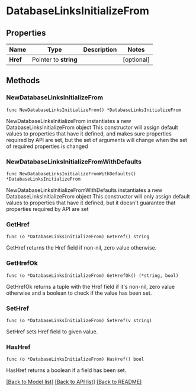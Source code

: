 # DatabaseLinksInitializeFrom

## Properties

Name | Type | Description | Notes
------------ | ------------- | ------------- | -------------
**Href** | Pointer to **string** |  | [optional] 

## Methods

### NewDatabaseLinksInitializeFrom

`func NewDatabaseLinksInitializeFrom() *DatabaseLinksInitializeFrom`

NewDatabaseLinksInitializeFrom instantiates a new DatabaseLinksInitializeFrom object
This constructor will assign default values to properties that have it defined,
and makes sure properties required by API are set, but the set of arguments
will change when the set of required properties is changed

### NewDatabaseLinksInitializeFromWithDefaults

`func NewDatabaseLinksInitializeFromWithDefaults() *DatabaseLinksInitializeFrom`

NewDatabaseLinksInitializeFromWithDefaults instantiates a new DatabaseLinksInitializeFrom object
This constructor will only assign default values to properties that have it defined,
but it doesn't guarantee that properties required by API are set

### GetHref

`func (o *DatabaseLinksInitializeFrom) GetHref() string`

GetHref returns the Href field if non-nil, zero value otherwise.

### GetHrefOk

`func (o *DatabaseLinksInitializeFrom) GetHrefOk() (*string, bool)`

GetHrefOk returns a tuple with the Href field if it's non-nil, zero value otherwise
and a boolean to check if the value has been set.

### SetHref

`func (o *DatabaseLinksInitializeFrom) SetHref(v string)`

SetHref sets Href field to given value.

### HasHref

`func (o *DatabaseLinksInitializeFrom) HasHref() bool`

HasHref returns a boolean if a field has been set.


[[Back to Model list]](../README.md#documentation-for-models) [[Back to API list]](../README.md#documentation-for-api-endpoints) [[Back to README]](../README.md)


